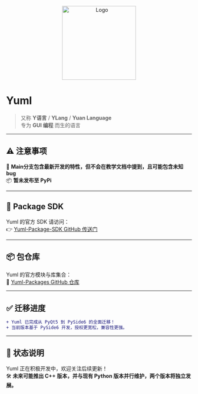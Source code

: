 <p align="center">
  <img src="https://raw.githubusercontent.com/xYuan20d/files/refs/heads/main/logo1.png" alt="Logo" width="200"/>
</p>

# Yuml

> 又称 **Y语言** / **YLang** / **Yuan Language**  
> 专为 **GUI 编程** 而生的语言

---

## ⚠️ 注意事项

🚧 **Main分支包含最新开发的特性，但不会在教学文档中提到，且可能包含未知bug**  
📦 **暂未发布至 PyPi**

---

## 🔧 Package SDK

Yuml 的官方 SDK 请访问：  
👉 [Yuml-Package-SDK GitHub 传送门](https://github.com/xYuan20d/Yuml-Package-SDK)

---

## 📦 包仓库

Yuml 的官方模块与库集合：  
🧰 [Yuml-Packages GitHub 仓库](https://github.com/xYuan20d/Yuml-Packages)

---

## ✅ 迁移进度

```diff
+ Yuml 已完成从 PyQt5 到 PySide6 的全面迁移！
+ 当前版本基于 PySide6 开发，授权更宽松，兼容性更强。
```

---

## 📅 状态说明

Yuml 正在积极开发中，欢迎关注后续更新！  
🛠️ **未来可能推出 C++ 版本，并与现有 Python 版本并行维护，两个版本将独立发展。**